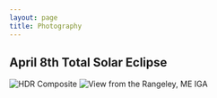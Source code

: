 ```yaml
---
layout: page
title: Photography
---
```


## April 8th Total Solar Eclipse

![HDR Composite](https://rlang81.github.io/assets/img/photography/maine-tse-2024/hdr-stack-1.png) ![View from the Rangeley, ME IGA](https://rlang81.github.io/assets/img/photography/maine-tse-2024/PXL_20240408_193142221.jpg)
